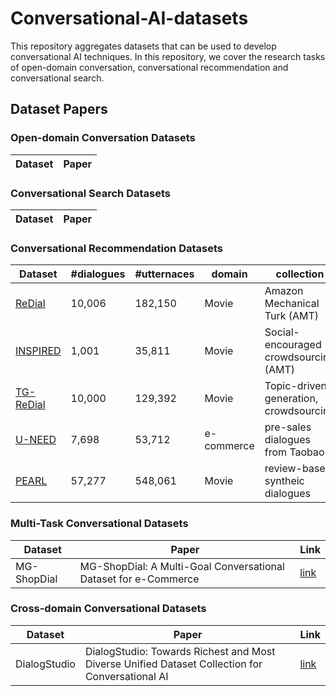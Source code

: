 # Conversational-AI-datasets
This repository aggregates datasets that can be used to develop conversational AI techniques.
In this repository, we cover the research tasks of open-domain conversation, conversational recommendation and conversational search.

## Dataset Papers

### Open-domain Conversation Datasets
Dataset | Paper
--- | --- 


### Conversational Search Datasets
Dataset | Paper 
--- | --- 


### Conversational Recommendation Datasets
Dataset | #dialogues | #utternaces | domain | collection | language | year | download 
--- | --- | --- | --- | --- | --- | --- | --- 
[ReDial](https://proceedings.neurips.cc/paper_files/paper/2018/file/800de15c79c8d840f4e78d3af937d4d4-Paper.pdf) |10,006|182,150|Movie|Amazon Mechanical Turk (AMT)| ENG | 2018 | [Download](https://github.com/ReDialData/website/tree/data)
[INSPIRED](https://aclanthology.org/2020.emnlp-main.654.pdf) | 1,001 | 35,811 | Movie | Social-encouraged crowdsourcing (AMT) | ENG | 2020 | [Download](https://github.com/sweetpeach/Inspired)
[TG-ReDial](https://arxiv.org/pdf/2010.04125) | 10,000 | 129,392 | Movie | Topic-driven generation, crowdsourcing |  CHN | 2020 |[Download](https://drive.google.com/drive/folders/1sWD6urkwyZo8ZyZBJoJw40eKK0jDNEni)
[U-NEED](https://dl.acm.org/doi/pdf/10.1145/3539618.3591878) | 7,698 | 53,712 | e-commerce | pre-sales dialogues from Taobao | CHN | 2023 | [Download](https://github.com/LeeeeoLiu/U-NEED/blob/main/dataset_access.md) 
[PEARL](https://arxiv.org/pdf/2403.04460) | 57,277 | 548,061 | Movie | review-based syntheic dialogues | ENG | 2024 | [Download](https://huggingface.co/datasets/DLI-Lab/pearl) 


### Multi-Task Conversational Datasets
Dataset | Paper | Link
---| --- | ---
MG-ShopDial | MG-ShopDial: A Multi-Goal Conversational Dataset for e-Commerce | [link](https://dl.acm.org/doi/pdf/10.1145/3539618.3591883)

### Cross-domain Conversational Datasets
Dataset | Paper | Link
--- | --- | ---
DialogStudio | DialogStudio: Towards Richest and Most Diverse Unified Dataset Collection for Conversational AI | [link](https://arxiv.org/abs/2307.10172)
